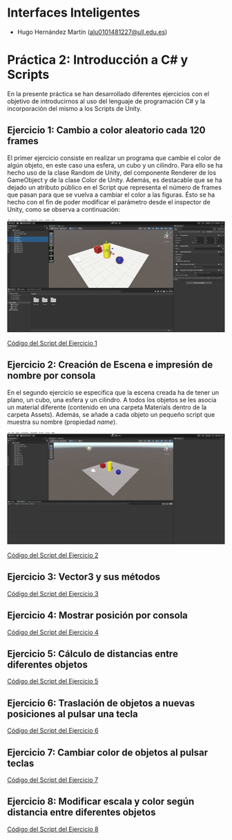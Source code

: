 # Interfaces Inteligentes

- Hugo Hernández Martín (alu0101481227@ull.edu.es)

# Práctica 2: Introducción a C# y Scripts

En la presente práctica se han desarrollado diferentes ejercicios con el objetivo de introducirnos al uso del lenguaje de programación C# y la incorporación del mismo a los Scripts de Unity.

## Ejercicio 1: Cambio a color aleatorio cada 120 frames

El primer ejercicio consiste en realizar un programa que cambie el color de algún objeto, en este caso una esfera, un cubo y un cilindro. Para ello se ha hecho uso de la clase Random de Unity, del componente Renderer de los GameObject y de la clase Color de Unity. Además, es destacable que se ha dejado un atributo público en el Script que representa el número de frames que pasan para que se vuelva a cambiar el color a las figuras. Ésto se ha hecho con el fin de poder modificar el parámetro desde el inspector de Unity, como se observa a continuación:

![Gif Animado de la actividad 1](docs/p02-act1.gif)

[Código del Script del Ejercicio 1](Scripts/DynamicRandomColor.cs)

## Ejercicio 2: Creación de Escena e impresión de nombre por consola

En el segundo ejercicio se especifica que la escena creada ha de tener un plano, un cubo, una esfera y un cilindro. A todos los objetos se les asocia un material diferente (contenido en una carpeta Materials dentro de la carpeta Assets). Además, se añade a cada objeto un pequeño script que muestra su nombre (propiedad *name*).

![Gif Animado de la actividad 2](docs/p02-act2.gif)

[Código del Script del Ejercicio 2](Scripts/PrintName.cs)

## Ejercicio 3: Vector3 y sus métodos


[Código del Script del Ejercicio 3]()

## Ejercicio 4: Mostrar posición por consola


[Código del Script del Ejercicio 4]()

## Ejercicio 5: Cálculo de distancias entre diferentes objetos


[Código del Script del Ejercicio 5]()

## Ejercicio 6: Traslación de objetos a nuevas posiciones al pulsar una tecla


[Código del Script del Ejercicio 6]()

## Ejercicio 7: Cambiar color de objetos al pulsar teclas


[Código del Script del Ejercicio 7]()

## Ejercicio 8: Modificar escala y color según distancia entre diferentes objetos


[Código del Script del Ejercicio 8]()